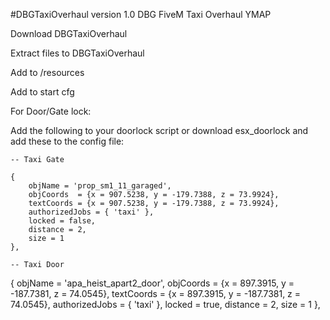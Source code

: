 #DBGTaxiOverhaul
version 1.0 DBG FiveM Taxi Overhaul YMAP

Download DBGTaxiOverhaul

Extract files to DBGTaxiOverhaul

Add to /resources

Add to start cfg

For Door/Gate lock:

Add the following to your doorlock script or download esx_doorlock and add these to the config file:



	-- Taxi Gate

	{
		objName = 'prop_sm1_11_garaged',
		objCoords  = {x = 907.5238, y = -179.7388, z = 73.9924},
		textCoords = {x = 907.5238, y = -179.7388, z = 73.9924},
		authorizedJobs = { 'taxi' },
		locked = false,
		distance = 2,
		size = 1
	},

	-- Taxi Door

{
	objName = 'apa_heist_apart2_door',
	objCoords  = {x = 897.3915, y = -187.7381, z = 74.0545},
	textCoords = {x = 897.3915, y = -187.7381, z = 74.0545},
	authorizedJobs = { 'taxi' },
	locked = true,
	distance = 2,
	size = 1
},
